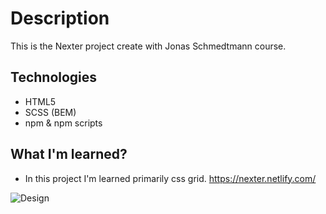 # Description 
This is the Nexter project create with Jonas Schmedtmann course. 

## Technologies 
* HTML5
* SCSS (BEM)
* npm & npm scripts 

## What I'm learned? 
* In this project I'm learned primarily css grid. 
https://nexter.netlify.com/

![Design](https://ibb.co/N2hqLgB][img]https://i.ibb.co/4RyLjwr/nexter.png)
